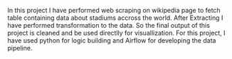 In this project I have performed web scraping on wikipedia page to fetch table containing data about stadiums accross the world.
After Extracting I have performed transformation to the data. So the final output of this project is cleaned and be used directlly for visuallization.
For this project, I have used python for logic building and Airflow for developing the data pipeline.
